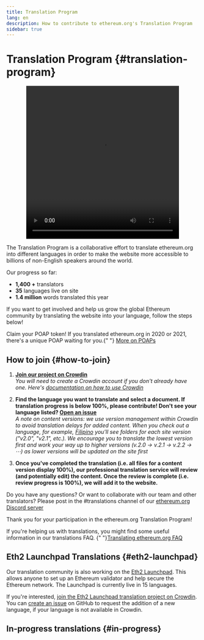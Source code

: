 ```yaml
---
title: Translation Program
lang: en
description: How to contribute to ethereum.org's Translation Program
sidebar: true
---
```


# Translation Program {#translation-program}

<div style="text-align:center;">
<video id="world2ethereum" alt="world2ethereum video" width="400 px" height="400 px" src="https://blog.ethereum.org/img//2020/06/world2ethereum_white_small_%20(1).mp4" playsinline="" autoplay="" loop=""></video>
</div>

The Translation Program is a collaborative effort to translate ethereum.org into different languages in order to make the website more accessible to billions of non-English speakers around the world.

Our progress so far:
- **1,400 +** translators
- **35** languages live on site
- **1.4 million** words translated this year

If you want to get involved and help us grow the global Ethereum community by translating the website into your language, follow the steps below!

<InfoBanner shouldCenter emoji=":tada:">
  Claim your POAP token! If you translated ethereum.org in 2020 or 2021, there's a unique POAP waiting for you.{" "}
  <a href="#poap">More on POAPs</a>
</InfoBanner>

## How to join {#how-to-join}

1. **[Join our project on Crowdin](https://crowdin.com/project/ethereumfoundation/invite)**  
   _You will need to create a Crowdin account if you don't already have one. Here's [documentation on how to use Crowdin](https://support.crowdin.com/online-editor/)_

2. **Find the language you want to translate and select a document. If translation progress is below 100%, please contribute! Don't see your language listed? [Open an issue](https://github.com/ethereum/ethereum-org-website/issues/new/choose)**  
   _A note on content versions: we use version management within Crowdin to avoid translation delays for added content. When you check out a language, for example, [Filipino](https://crowdin.com/project/ethereumfoundation/fil#) you'll see folders for each site version ("v2.0", "v2.1", etc.)._
   _We encourage you to translate the lowest version first and work your way up to higher versions (v.2.0 → v.2.1 → v.2.2 → ⋯) as lower versions will be updated on the site first_
3. **Once you've completed the translation (i.e. all files for a content version display 100%), our professional translation service will review (and potentially edit) the content. Once the review is complete (i.e. review progress is 100%), we will add it to the website.**

Do you have any questions? Or want to collaborate with our team and other translators? Please post in the #translations channel of our [ethereum.org Discord server](https://discord.gg/6WX7E97)

Thank you for your participation in the ethereum.org Translation Program!

<InfoBanner shouldCenter emoji=":information_source:">
  If you're helping us with translations, you might find some useful information in our translations FAQ. 
  {" "}<a href="/en/contributing/translation-program/translation-guide/">Translating ethereum.org FAQ</a>
</InfoBanner>

## Eth2 Launchpad Translations {#eth2-launchpad}

Our translation community is also working on the [Eth2 Launchpad](https://launchpad.ethereum.org/en/). This allows anyone to set up an Ethereum validator and help secure the Ethereum network. The Launchpad is currently live in 15 languages.

If you're interested, [join the Eth2 Launchpad translation project on Crowdin](https://crowdin.com/project/launchpad-translation). You can [create an issue](https://github.com/ethereum/ethereum-org-website/issues/new/choose) on GitHub to request the addition of a new language, if your language is not available in Crowdin.

## In-progress translations {#in-progress}

<TranslationsInProgress />
